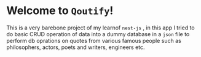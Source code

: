# Welcome to `Qoutify`!

This is a very barebone project of my learnof `nest-js` , in this app I tried to do basic CRUD operation of data into a dummy database in a `json` file to perform db oprations on quotes from various famous people such as philosophers, actors, poets and writers, engineers etc.
